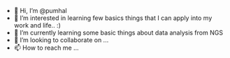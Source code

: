 - 👋 Hi, I’m @pumhal
- 👀 I’m interested in learning few basics things that I can apply into my work and life.. :)
- 🌱 I’m currently learning some basic things about data analysis from NGS
- 💞️ I’m looking to collaborate on ...
- 📫 How to reach me ...

<!---
pumhal/pumhal is a ✨ special ✨ repository because its `README.md` (this file) appears on your GitHub profile.
You can click the Preview link to take a look at your changes.
--->
